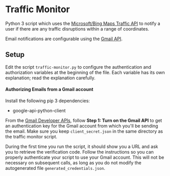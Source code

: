 # Traffic Monitor

Python 3 script which uses the [Microsoft/Bing Maps Traffic API](https://msdn.microsoft.com/en-us/library/hh441725.aspx) to notify a user if there are any traffic disruptions within a range of coordinates.

Email notifications are configurable using the [Gmail API](https://developers.google.com/gmail/api/).

## Setup

Edit the script `traffic-monitor.py` to configure the authentication and authorization variables at the beginning of the file. Each variable has its own explanation; read the explanation carefully.

#### Authorizing Emails from a Gmail account

Install the following pip 3 dependencies:
* google-api-python-client

From the [Gmail Developer APIs](https://developers.google.com/gmail/api/quickstart/python), follow **Step 1: Turn on the Gmail API** to get an authentication key for the Gmail account from which you'll be sending the email. Make sure you keep `client_secret.json` in the same directory as the traffic monitor script.

During the first time you run the script, it should show you a URL and ask you to retrieve the verification code. Follow the instructions so you can properly authenticate your script to use your Gmail account. This will not be necessary on subsequent calls, as long as you do not modify the autogenerated file `generated_credentials.json`.
